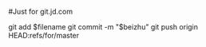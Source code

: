 
#Just for git.jd.com

git add $filename
git commit -m "$beizhu"
git push origin HEAD:refs/for/master

